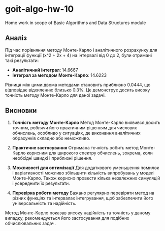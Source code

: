 # goit-algo-hw-10
Home work in scope of Basic Algorithms and Data Structures module

## Аналіз

Під час порівняння методу Монте-Карло і аналітичного розрахунку для інтеграції функції \(x^2 + 2x + 4\) на інтервалі від 0 до 2, були отримані такі результати:

- **Аналітичний інтеграл**: 14.6667
- **Інтеграл за методом Монте-Карло**: 14.6223

Різниця між цими двома методами становить приблизно 0.0444, що відповідає відхиленню близько 0.3%. Це демонструє досить високу точність методу Монте-Карло для даної задачі.

## Висновки

1. **Точність методу Монте-Карло**
   Метод Монте-Карло виявився досить точним, роблячи його практичним рішенням для числових обчислень, особливо у ситуаціях, де виконання аналітичних обрахунків складно або неможливо.

2. **Практичне застосування**
   Отримана точність робить метод Монте-Карло корисним для широкого спектру обчислень, зокрема, коли необхідні швидкі і приблизні рішення.

3. **Можливості для оптимізації**
   Для додаткового уменьшення помилок і варіативності можливо збільшити кількість випробувань у моделі Монте-Карло. Також корисно провести кілька незалежних симуляцій і усереднити їх результати.

4. **Перевірка роботи методу**
   Бажано регулярно перевіряти метод на різних функціях та інтервалах інтегрування, щоб забезпечити його універсальність та надійність.

Метод Монте-Карло показав високу надійність та точність у даному випадку, рекомендується його застосування для подібних обчислювальних задач.